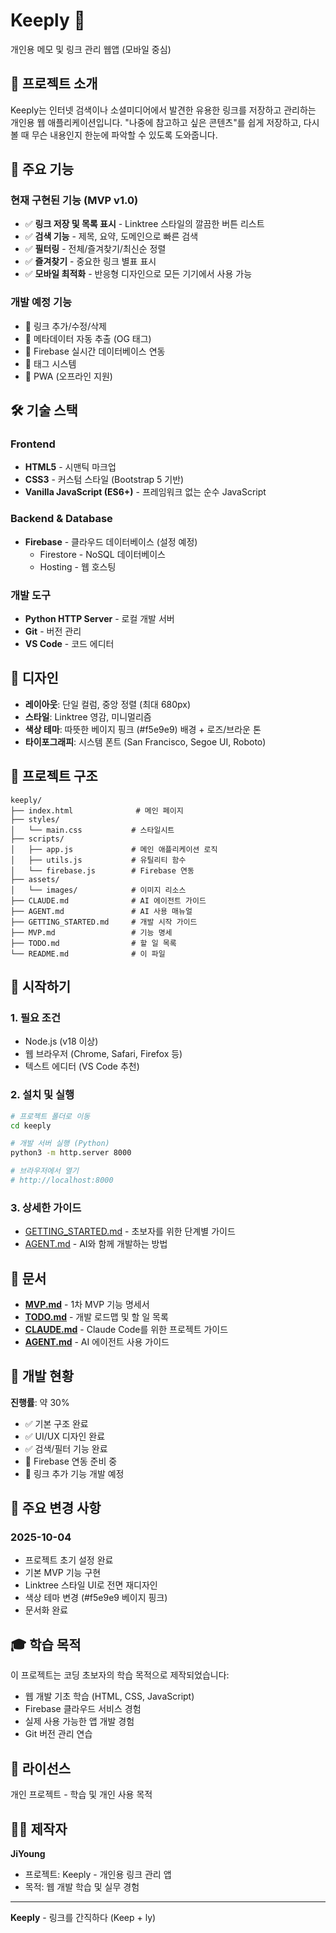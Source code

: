 # Keeply 🔗

개인용 메모 및 링크 관리 웹앱 (모바일 중심)

## 📌 프로젝트 소개

Keeply는 인터넷 검색이나 소셜미디어에서 발견한 유용한 링크를 저장하고 관리하는 개인용 웹 애플리케이션입니다.
"나중에 참고하고 싶은 콘텐츠"를 쉽게 저장하고, 다시 볼 때 무슨 내용인지 한눈에 파악할 수 있도록 도와줍니다.

## 🎯 주요 기능

### 현재 구현된 기능 (MVP v1.0)
- ✅ **링크 저장 및 목록 표시** - Linktree 스타일의 깔끔한 버튼 리스트
- ✅ **검색 기능** - 제목, 요약, 도메인으로 빠른 검색
- ✅ **필터링** - 전체/즐겨찾기/최신순 정렬
- ✅ **즐겨찾기** - 중요한 링크 별표 표시
- ✅ **모바일 최적화** - 반응형 디자인으로 모든 기기에서 사용 가능

### 개발 예정 기능
- 🔲 링크 추가/수정/삭제
- 🔲 메타데이터 자동 추출 (OG 태그)
- 🔲 Firebase 실시간 데이터베이스 연동
- 🔲 태그 시스템
- 🔲 PWA (오프라인 지원)

## 🛠️ 기술 스택

### Frontend
- **HTML5** - 시맨틱 마크업
- **CSS3** - 커스텀 스타일 (Bootstrap 5 기반)
- **Vanilla JavaScript (ES6+)** - 프레임워크 없는 순수 JavaScript

### Backend & Database
- **Firebase** - 클라우드 데이터베이스 (설정 예정)
  - Firestore - NoSQL 데이터베이스
  - Hosting - 웹 호스팅

### 개발 도구
- **Python HTTP Server** - 로컬 개발 서버
- **Git** - 버전 관리
- **VS Code** - 코드 에디터

## 🎨 디자인

- **레이아웃**: 단일 컬럼, 중앙 정렬 (최대 680px)
- **스타일**: Linktree 영감, 미니멀리즘
- **색상 테마**: 따뜻한 베이지 핑크 (#f5e9e9) 배경 + 로즈/브라운 톤
- **타이포그래피**: 시스템 폰트 (San Francisco, Segoe UI, Roboto)

## 📁 프로젝트 구조

```
keeply/
├── index.html              # 메인 페이지
├── styles/
│   └── main.css           # 스타일시트
├── scripts/
│   ├── app.js             # 메인 애플리케이션 로직
│   ├── utils.js           # 유틸리티 함수
│   └── firebase.js        # Firebase 연동
├── assets/
│   └── images/            # 이미지 리소스
├── CLAUDE.md              # AI 에이전트 가이드
├── AGENT.md               # AI 사용 매뉴얼
├── GETTING_STARTED.md     # 개발 시작 가이드
├── MVP.md                 # 기능 명세
├── TODO.md                # 할 일 목록
└── README.md              # 이 파일
```

## 🚀 시작하기

### 1. 필요 조건
- Node.js (v18 이상)
- 웹 브라우저 (Chrome, Safari, Firefox 등)
- 텍스트 에디터 (VS Code 추천)

### 2. 설치 및 실행

```bash
# 프로젝트 폴더로 이동
cd keeply

# 개발 서버 실행 (Python)
python3 -m http.server 8000

# 브라우저에서 열기
# http://localhost:8000
```

### 3. 상세한 가이드
- [GETTING_STARTED.md](GETTING_STARTED.md) - 초보자를 위한 단계별 가이드
- [AGENT.md](AGENT.md) - AI와 함께 개발하는 방법

## 📖 문서

- **[MVP.md](MVP.md)** - 1차 MVP 기능 명세서
- **[TODO.md](TODO.md)** - 개발 로드맵 및 할 일 목록
- **[CLAUDE.md](CLAUDE.md)** - Claude Code를 위한 프로젝트 가이드
- **[AGENT.md](AGENT.md)** - AI 에이전트 사용 가이드

## 🔧 개발 현황

**진행률**: 약 30%
- ✅ 기본 구조 완료
- ✅ UI/UX 디자인 완료
- ✅ 검색/필터 기능 완료
- 🔄 Firebase 연동 준비 중
- 🔄 링크 추가 기능 개발 예정

## 📝 주요 변경 사항

### 2025-10-04
- 프로젝트 초기 설정 완료
- 기본 MVP 기능 구현
- Linktree 스타일 UI로 전면 재디자인
- 색상 테마 변경 (#f5e9e9 베이지 핑크)
- 문서화 완료

## 🎓 학습 목적

이 프로젝트는 코딩 초보자의 학습 목적으로 제작되었습니다:
- 웹 개발 기초 학습 (HTML, CSS, JavaScript)
- Firebase 클라우드 서비스 경험
- 실제 사용 가능한 앱 개발 경험
- Git 버전 관리 연습

## 📄 라이선스

개인 프로젝트 - 학습 및 개인 사용 목적

## 🙋‍♀️ 제작자

**JiYoung**
- 프로젝트: Keeply - 개인용 링크 관리 앱
- 목적: 웹 개발 학습 및 실무 경험

---

**Keeply** - 링크를 간직하다 (Keep + ly)
